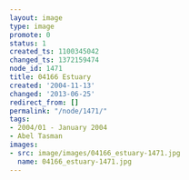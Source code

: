 ```yaml
---
layout: image
type: image
promote: 0
status: 1
created_ts: 1100345042
changed_ts: 1372159474
node_id: 1471
title: 04166 Estuary
created: '2004-11-13'
changed: '2013-06-25'
redirect_from: []
permalink: "/node/1471/"
tags:
- 2004/01 - January 2004
- Abel Tasman
images:
- src: image/images/04166_estuary-1471.jpg
  name: 04166_estuary-1471.jpg
---
```


